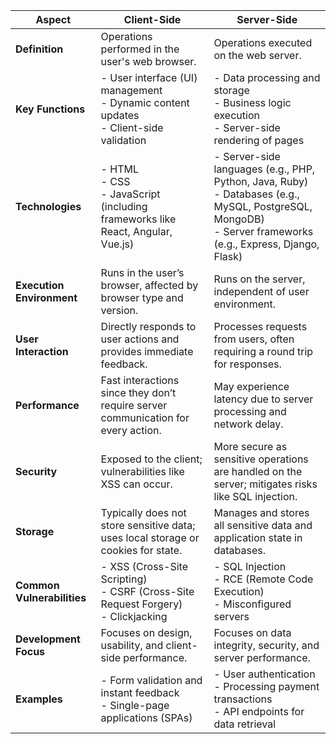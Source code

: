 
| **Aspect**              | **Client-Side**                                     | **Server-Side**                                   |
|-------------------------|-----------------------------------------------------|---------------------------------------------------|
| **Definition**          | Operations performed in the user's web browser.     | Operations executed on the web server.            |
| **Key Functions**       | - User interface (UI) management<br>- Dynamic content updates<br>- Client-side validation | - Data processing and storage<br>- Business logic execution<br>- Server-side rendering of pages |
| **Technologies**        | - HTML<br>- CSS<br>- JavaScript (including frameworks like React, Angular, Vue.js) | - Server-side languages (e.g., PHP, Python, Java, Ruby)<br>- Databases (e.g., MySQL, PostgreSQL, MongoDB)<br>- Server frameworks (e.g., Express, Django, Flask) |
| **Execution Environment** | Runs in the user’s browser, affected by browser type and version. | Runs on the server, independent of user environment. |
| **User Interaction**    | Directly responds to user actions and provides immediate feedback. | Processes requests from users, often requiring a round trip for responses. |
| **Performance**         | Fast interactions since they don’t require server communication for every action. | May experience latency due to server processing and network delay. |
| **Security**            | Exposed to the client; vulnerabilities like XSS can occur. | More secure as sensitive operations are handled on the server; mitigates risks like SQL injection. |
| **Storage**             | Typically does not store sensitive data; uses local storage or cookies for state. | Manages and stores all sensitive data and application state in databases. |
| **Common Vulnerabilities** | - XSS (Cross-Site Scripting)<br>- CSRF (Cross-Site Request Forgery)<br>- Clickjacking | - SQL Injection<br>- RCE (Remote Code Execution)<br>- Misconfigured servers |
| **Development Focus**   | Focuses on design, usability, and client-side performance. | Focuses on data integrity, security, and server performance. |
| **Examples**            | - Form validation and instant feedback<br>- Single-page applications (SPAs) | - User authentication<br>- Processing payment transactions<br>- API endpoints for data retrieval |

